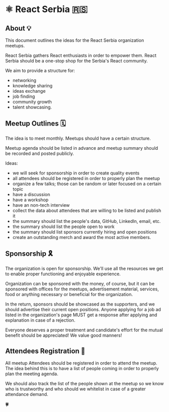 # ⚛️ React Serbia 🇷🇸

## About 💡

This document outlines the ideas for the React Serbia organization meetups.

React Serbia gathers React enthusiasts in order to empower them. React Serbia should be a one-stop shop for the Serbia's React community.

We aim to provide a structure for:

-   networking
-   knowledge sharing
-   ideas exchange
-   job finding
-   community growth
-   talent showcasing.

## Meetup Outlines 🗓️

The idea is to meet monthly. Meetups should have a certain structure.

Meetup agenda should be listed in advance and meetup summary should be recorded and posted publicly.

Ideas:

-   we will seek for sponsorship in order to create quality events
-   all attendees should be registered in order to properly plan the meetup
-   organize a few talks; those can be random or later focused on a certain topic
-   have a discussion
-   have a workshop
-   have an non-tech interview
-   collect the data about attendees that are willing to be listed and publish it
-   the summary should list the people's data, GitHub, LinkedIn, email, etc.
-   the summary should list the people open to work
-   the summary should list sponsors currently hiring and open positions
-   create an outstanding merch and award the most active members.

## Sponsorship 🎗️

The organization is open for sponsorship. We'll use all the resources we get to enable proper functioning and enjoyable experience.

Organization can be sponsored with the money, of course, but it can be sponsored with offices for the meetups, advertisement material, services, food or anything necessary or beneficial for the organization.

In the return, sponsors should be showcased as the supporters, and we should advertise their current open positions. Anyone applying for a job ad listed in the organization's page MUST get a response after applying and explanation in case of a rejection.

Everyone deserves a proper treatment and candidate's effort for the mutual benefit should be appreciated! We value good manners!

## Attendees Registration 🎫

All meetup Attendees should be registered in order to attend the meetup. The idea behind this is to have a list of people coming in order to properly plan the meeting agenda.

We should also track the list of the people shown at the meetup so we know who is trustworthy and who should we whitelist in case of a greater attendance demand.

🍀
